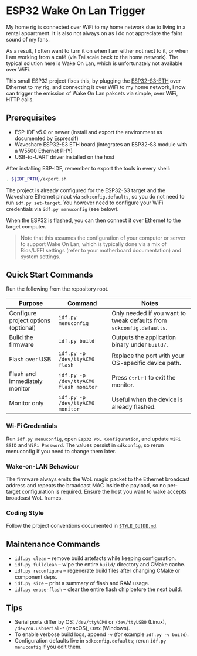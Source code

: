 # ESP32 Wake On Lan Trigger

My home rig is connected over WiFi to my home network due to living in a
rental appartment. It is also not always on as I do not appreciate the
faint sound of my fans.

As a result, I often want to turn it on when I am either not next to it, or
when I am working from a café (via Tailscale back to the home network). The
typical solution here is Wake On Lan, which is unfortunately not available
over WiFi.

This small ESP32 project fixes this, by plugging the [ESP32-S3-ETH](https://www.waveshare.com/wiki/ESP32-S3-ETH)
over Ethernet to my rig, and connecting it over WiFi to my home network, I
now can trigger the emission of Wake On Lan pakcets via simple, over WiFi,
HTTP calls.

## Prerequisites

- ESP-IDF v5.0 or newer (install and export the environment as documented by Espressif)
- Waveshare ESP32-S3 ETH board (integrates an ESP32-S3 module with a W5500 Ethernet PHY)
- USB-to-UART driver installed on the host

After installing ESP-IDF, remember to export the tools in every shell:

```bash
. ${IDF_PATH}/export.sh
```

The project is already configured for the ESP32-S3 target and the Waveshare
Ethernet pinout via `sdkconfig.defaults`, so you do not need to run
`idf.py set-target`. You however need to configure your WiFi credentials via
`idf.py menuconfig` (see below).

When the ESP32 is flashed, you can then connect it over Ethernet to the target
computer.

> Note that this assumes the configuration of your computer or server to support
> Wake On Lan, which is typically done via a mix of Bios/UEFI settings (refer
> to your motherboard documentation) and system settings.

## Quick Start Commands

Run the following from the repository root.

| Purpose | Command | Notes |
| --- | --- | --- |
| Configure project options (optional) | `idf.py menuconfig` | Only needed if you want to tweak defaults from `sdkconfig.defaults`. |
| Build the firmware | `idf.py build` | Outputs the application binary under `build/`. |
| Flash over USB | `idf.py -p /dev/ttyACM0 flash` | Replace the port with your OS-specific device path. |
| Flash and immediately monitor | `idf.py -p /dev/ttyACM0 flash monitor` | Press <kbd>Ctrl</kbd>+<kbd>]</kbd> to exit the monitor. |
| Monitor only | `idf.py -p /dev/ttyACM0 monitor` | Useful when the device is already flashed. |

### Wi-Fi Credentials

Run `idf.py menuconfig`, open `Esp32 WoL Configuration`, and update `WiFi SSID` and `WiFi Password`. The values persist in `sdkconfig`, so rerun menuconfig if you need to change them later.

### Wake-on-LAN Behaviour

The firmware always emits the WoL magic packet to the Ethernet broadcast address and repeats the broadcast MAC inside the payload, so no per-target configuration is required. Ensure the host you want to wake accepts broadcast WoL frames.

### Coding Style

Follow the project conventions documented in [`STYLE_GUIDE.md`](STYLE_GUIDE.md).

## Maintenance Commands

- `idf.py clean` – remove build artefacts while keeping configuration.
- `idf.py fullclean` – wipe the entire `build/` directory and CMake cache.
- `idf.py reconfigure` – regenerate build files after changing CMake or component deps.
- `idf.py size` – print a summary of flash and RAM usage.
- `idf.py erase-flash` – clear the entire flash chip before the next build.

## Tips

- Serial ports differ by OS: `/dev/ttyACM0` or `/dev/ttyUSB0` (Linux), `/dev/cu.usbserial-*` (macOS), `COMx` (Windows).
- To enable verbose build logs, append `-v` (for example `idf.py -v build`).
- Configuration defaults live in `sdkconfig.defaults`; rerun `idf.py menuconfig` if you edit them.

